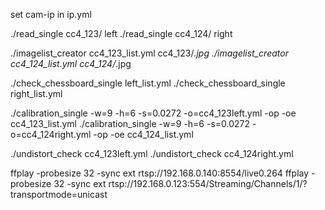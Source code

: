 set cam-ip in ip.yml

./read_single cc4_123/ left
./read_single cc4_124/ right

./imagelist_creator cc4_123_list.yml cc4_123/*.jpg
./imagelist_creator cc4_124_list.yml cc4_124/*.jpg

./check_chessboard_single left_list.yml
./check_chessboard_single right_list.yml

./calibration_single -w=9 -h=6 -s=0.0272 -o=cc4_123left.yml -op -oe cc4_123_list.yml
./calibration_single -w=9 -h=6 -s=0.0272 -o=cc4_124right.yml -op -oe cc4_124_list.yml


./undistort_check cc4_123left.yml
./undistort_check cc4_124right.yml



ffplay -probesize 32 -sync ext rtsp://192.168.0.140:8554/live0.264
ffplay -probesize 32 -sync ext rtsp://192.168.0.123:554/Streaming/Channels/1/?transportmode=unicast
